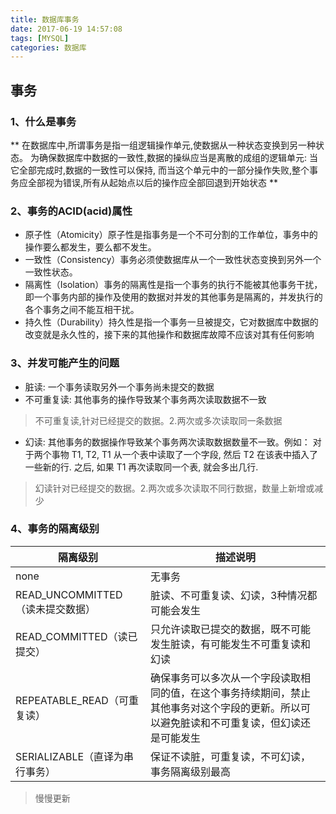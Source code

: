 ```yaml
---
title: 数据库事务
date: 2017-06-19 14:57:08
tags: [MYSQL]
categories: 数据库
---
```

## 事务
### 1、什么是事务
**
在数据库中,所谓事务是指一组逻辑操作单元,使数据从一种状态变换到另一种状态。
为确保数据库中数据的一致性,数据的操纵应当是离散的成组的逻辑单元:
当它全部完成时,数据的一致性可以保持,
而当这个单元中的一部分操作失败,整个事务应全部视为错误,所有从起始点以后的操作应全部回退到开始状态
**
### 2、事务的ACID(acid)属性
+ 原子性（Atomicity）原子性是指事务是一个不可分割的工作单位，事务中的操作要么都发生，要么都不发生。 
+ 一致性（Consistency）事务必须使数据库从一个一致性状态变换到另外一个一致性状态。
+ 隔离性（Isolation）事务的隔离性是指一个事务的执行不能被其他事务干扰，即一个事务内部的操作及使用的数据对并发的其他事务是隔离的，并发执行的各个事务之间不能互相干扰。
+ 持久性（Durability）持久性是指一个事务一旦被提交，它对数据库中数据的改变就是永久性的，接下来的其他操作和数据库故障不应该对其有任何影响

### 3、并发可能产生的问题
+ 脏读: 
一个事务读取另外一个事务尚未提交的数据
+ 不可重复读: 
其他事务的操作导致某个事务两次读取数据不一致
> 不可重复读,针对已经提交的数据。2.两次或多次读取同一条数据
+ 幻读: 
其他事务的数据操作导致某个事务两次读取数据数量不一致。例如：
对于两个事物 T1, T2, T1 从一个表中读取了一个字段, 然后 T2 在该表中插入了一些新的行. 之后, 如果 T1 再次读取同一个表, 就会多出几行.
> 幻读针对已经提交的数据。2.两次或多次读取不同行数据，数量上新增或减少

### 4、事务的隔离级别
|隔离级别|描述说明|
|--|--|
|none|无事务|
|READ_UNCOMMITTED（读未提交数据）|脏读、不可重复读、幻读，3种情况都可能会发生|
|READ_COMMITTED（读已提交）|只允许读取已提交的数据，既不可能发生脏读，有可能发生不可重复读和幻读|
|REPEATABLE_READ（可重复读）|确保事务可以多次从一个字段读取相同的值，在这个事务持续期间，禁止其他事务对这个字段的更新。所以可以避免脏读和不可重复读，但幻读还是可能发生|
|SERIALIZABLE（直译为串行事务）|保证不读脏，可重复读，不可幻读，事务隔离级别最高|

> 慢慢更新